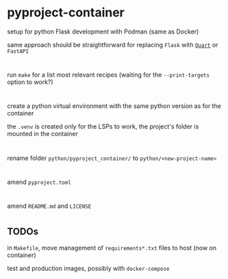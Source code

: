 # pyproject-container

setup for python Flask development with Podman (same as Docker)

same approach should be straightforward for replacing `Flask` with [`Quart`](https://quart.palletsprojects.com/en/latest/) or `FastAPI`

#
run `make` for a list most relevant recipes (waiting for the `--print-targets` option to work?)
#
create a python virtual environment with the same python version as for the container

the `.venv` is created only for the LSPs to work, the project's folder is mounted in the container
#
rename folder `python/pyproject_container/` to `python/<new-project-name>`
#
amend `pyproject.toml`
#
amend `README.md` and `LICENSE`
#

## TODOs

in `Makefile`, move management of `requirements*.txt` files to host (now on container)

test and production images, possibly with `docker-compose`



